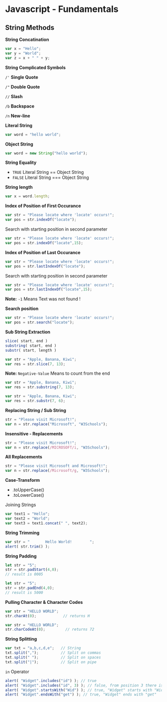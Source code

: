 # Javascript - Fundamentals

## String Methods

**String Concatination**

```javascript
var x = "Hello";
var y = "World";
var z = x + " " + y;
```

**String Complicated Symbols**

`/'` **Single Quote**

`/"` **Double Quote**

`//` **Slash**

`/b` **Backspace**

`/n` **New-line**

**Literal String**

```javascript
var word = "hello world";
```

**Object String**

```javascript
var word = new String("hello world");
```

**String Equality**

- `TRUE` Literal String == Object String
- `FALSE` Literal String === Object String

**String length**

```javascript
var x = word.length;
```

**Index of Position of First Occurance**

```javascript
var str = "Please locate where 'locate' occurs!";
var pos = str.indexOf("locate");
```

Search with starting position in second parameter

```javascript
var str = "Please locate where 'locate' occurs!";
var pos = str.indexOf("locate",15);
```

**Index of Position of Last Occurance**

```javascript
var str = "Please locate where 'locate' occurs!";
var pos = str.lastIndexOf("locate");
```

Search with starting position in second parameter

```javascript
var str = "Please locate where 'locate' occurs!";
var pos = str.lastIndexOf("locate",15);
```

**Note:** `-1` Means Text was not found !

**Search position**

```javascript
var str = "Please locate where 'locate' occurs!";
var pos = str.search("locate");
```

**Sub String Extraction**

```javascript
slice( start, end )
substring( start, end )
substr( start, length )
```

```javascript
var str = "Apple, Banana, Kiwi";
var res = str.slice(7, 13);
```

**Note:** `Negative-Value` Means to count from the end

```javascript
var str = "Apple, Banana, Kiwi";
var res = str.substring(7, 13);
```

```javascript
var str = "Apple, Banana, Kiwi";
var res = str.substr(7, 6);
```

**Replacing String / Sub String**

```javascript
str = "Please visit Microsoft!";
var n = str.replace("Microsoft", "W3Schools");
```

**Insensitive - Replacements**

```javascript
str = "Please visit Microsoft!";
var n = str.replace(/MICROSOFT/i, "W3Schools");
```

**All Replacements**

```javascript
str = "Please visit Microsoft and Microsoft!";
var n = str.replace(/Microsoft/g, "W3Schools");
```

**Case-Transform**

- .toUpperCase()
- .toLowerCase()

Joining Strings

```javascript
var text1 = "Hello";
var text2 = "World";
var text3 = text1.concat(" ", text2);
```

**String Trimming**

```javascript
var str = "       Hello World!        ";
alert( str.trim() );
```

**String Padding**

```javascript
let str = "5";
str = str.padStart(4,0);
// result is 0005
```

```javascript
let str = "5";
str = str.padEnd(4,0);
// result is 5000
```

**Pulling Character & Character Codes**

```javascript
var str = "HELLO WORLD";
str.charAt(0);            // returns H
```

```javascript
var str = "HELLO WORLD";
str.charCodeAt(0);         // returns 72
```

**String Splitting**

```javascript
var txt = "a,b,c,d,e";   // String
txt.split(",");          // Split on commas
txt.split(" ");          // Split on spaces
txt.split("|");          // Split on pipe
```

`in` Operator

```javascript
alert( "Widget".includes("id") ); // true
alert( "Widget".includes("id", 3) ); // false, from position 3 there is no "id"
alert( "Widget".startsWith("Wid") ); // true, "Widget" starts with "Wid"
alert( "Widget".endsWith("get") ); // true, "Widget" ends with "get"
```